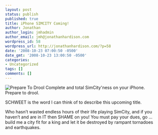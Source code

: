```yaml
---
layout: post
status: publish
published: true
title: iPhone SIMCITY Coming!
author: Jonathan
author_login: jmhadmin
author_email: jmh@jonathanhardison.com
wordpress_id: 58
wordpress_url: http://jonathanhardison.com/?p=58
date: '2008-10-23 07:00:50 -0500'
date_gmt: '2008-10-23 13:00:50 -0500'
categories:
- Uncategorized
tags: []
comments: []
---
```

![Prepare To Drool]({{site.base}}/imagecontent/2008/10/simcity-081009.gif)
Complete and total SimCity'ness on your iPhone. Prepare to drool.

SCHWEET is the word I can think of to describe this upcoming title.

Who hasn’t wasted endless hours of their life playing SimCity, and if you haven’t and are in IT then SHAME on you! You must pay your dues, go … build me a city fit for a king and let it be destroyed by rampant tornadoes and earthquakes.
